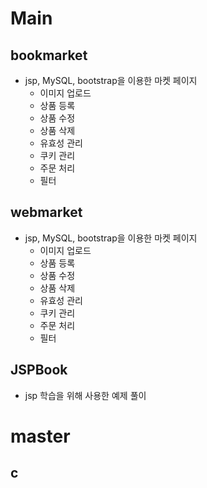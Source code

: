 # Main
## bookmarket
- jsp, MySQL, bootstrap을 이용한 마켓 페이지
  - 이미지 업로드
  - 상품 등록
  - 상품 수정
  - 상품 삭제
  - 유효성 관리
  - 쿠키 관리
  - 주문 처리
  - 필터
 
## webmarket
- jsp, MySQL, bootstrap을 이용한 마켓 페이지
  - 이미지 업로드
  - 상품 등록
  - 상품 수정
  - 상품 삭제
  - 유효성 관리
  - 쿠키 관리
  - 주문 처리
  - 필터

## JSPBook
- jsp 학습을 위해 사용한 예제 풀이

# master
## c
